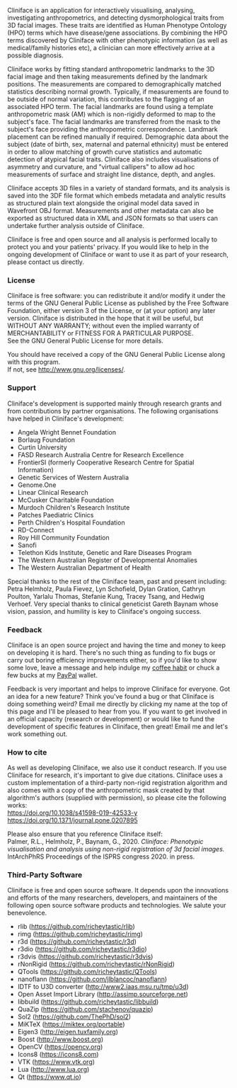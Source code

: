 <p>Cliniface is an application for interactively visualising, analysing, investigating anthropometrics, and detecting dysmorphological traits from 3D facial images. These traits are identified as Human Phenotype Ontology (HPO) terms which have disease/gene associations. By combining the HPO terms discovered by Cliniface with other phenotypic information (as well as medical/family histories etc), a clinician can more effectively arrive at a possible diagnosis.
</p>
<p>Cliniface works by fitting standard anthropometric landmarks to the 3D facial image and then taking measurements defined by the landmark positions. The measurements are compared to demographically matched statistics describing normal growth. Typically, if measurements are found to be outside of normal variation, this contributes to the flagging of an associated HPO term.
The facial landmarks are found using a template anthropometric mask (AM) which is non-rigidly deformed to map to the subject's face. The facial landmarks are transferred from the mask to the subject's face providing the anthropometric correspondence. Landmark placement can be refined manually if required. Demographic data about the subject (date of birth, sex, maternal and paternal ethnicity) must be entered in order to allow matching of growth curve statistics and automatic detection of atypical facial traits. Cliniface also includes visualisations of asymmetry and curvature, and "virtual callipers" to allow ad hoc measurements of surface and straight line distance, depth, and angles.
</p>
<p>Cliniface accepts 3D files in a variety of standard formats, and its analysis is saved into the 3DF file format which embeds metadata and analytic results as structured plain text alongside the original model data saved in Wavefront OBJ format. Measurements and other metadata can also be exported as structured data in XML and JSON formats so that users can undertake further analysis outside of Cliniface.
</p>
<p>Cliniface is free and open source and all analysis is performed locally to protect you and your patients' privacy.
If you would like to help in the ongoing development of Cliniface or want to use it as part of your research,
please contact us directly.
</p>

<h3>License</h3>
<p>Cliniface is free software: you can redistribute it and/or modify it under the terms of the GNU General Public License as published by the Free Software Foundation, either version 3 of the License, or (at your option) any later version. Cliniface is distributed in the hope that it will be useful, but WITHOUT ANY WARRANTY; without even the implied warranty of MERCHANTABILITY or FITNESS FOR A PARTICULAR PURPOSE.<br>
See the GNU General Public License for more details.
</p>
<p>You should have received a copy of the GNU General Public License along with this program.<br>
If not, see <a href="http://www.gnu.org/licenses/" class="uri">http://www.gnu.org/licenses/</a>.
</p>

<h3>Support</h3>
<p>Cliniface's development is supported mainly through research grants and from contributions
by partner organisations. The following organisations have helped in Cliniface's development:
<ul>
<li>Angela Wright Bennet Foundation</li>
<li>Borlaug Foundation</li>
<li>Curtin University</li>
<li>FASD Research Australia Centre for Research Excellence</li>
<li>FrontierSI (formerly Cooperative Research Centre for Spatial Information)</li>
<li>Genetic Services of Western Australia</li>
<li>Genome.One</li>
<li>Linear Clinical Research</li>
<li>McCusker Charitable Foundation</li>
<li>Murdoch Children's Research Institute</li>
<li>Patches Paediatric Clinics</li>
<li>Perth Children's Hospital Foundation</li>
<li>RD-Connect</li>
<li>Roy Hill Community Foundation</li>
<li>Sanofi</li>
<li>Telethon Kids Institute, Genetic and Rare Diseases Program</li>
<li>The Western Australian Register of Developmental Anomalies</li>
<li>The Western Australian Department of Health</li>
</ul>
</p>

<p>Special thanks to the rest of the Cliniface team, past and present including:
Petra Helmholz, Paula Fievez, Lyn Schofield, Dylan Gration, Cathryn Poulton, Yarlalu Thomas,
Stefanie Kung, Tracey Tsang, and Hedwig Verhoef. Very special thanks to clinical geneticist
Gareth Baynam whose vision, passion, and humility is key to Cliniface's ongoing success.
</p>

<h3>Feedback</h3>
<p>Cliniface is an open source project and having the time and money to keep on developing it is hard.
There's no such thing as funding to fix bugs or carry out boring efficiency improvements either,
so if you'd like to show some love, leave a message and help indulge my
<a href='https://ko-fi.com/V7V11MGQH' target='_blank'>coffee habit</a> or
chuck a few bucks at my <a href="https://paypal.me/richeytastic" class="uri">PayPal</a> wallet.
</p>
<p>Feedback is very important and helps to improve Cliniface for everyone. Got an idea for a
new feature? Think you've found a bug or that Cliniface is doing something weird?
Email me directly by clicking my name at the top of this page and I'll be pleased to hear from you.
If you want to get involved in an official capacity (research or development) or would like
to fund the development of specific features in Cliniface, then great! Email me and let's work
something out.
</p>

<h3>How to cite</h3>
<p>As well as developing Cliniface, we also use it conduct research.
If you use Cliniface for research, it's important to give due citations.
Cliniface uses a custom implementation of a third-party non-rigid registration algorithm and
also comes with a copy of the anthropometric mask created by that algorithm's authors (supplied with
permission), so please cite the following works:<br>
<a href="https://doi.org/10.1038/s41598-019-42533-y" class="uri">https://doi.org/10.1038/s41598-019-42533-y</a><br>
<a href="https://doi.org/10.1371/journal.pone.0207895" class="uri">https://doi.org/10.1371/journal.pone.0207895</a>
</p>
<p>Please also ensure that you reference Cliniface itself:<br>
Palmer, R.L., Helmholz, P., Baynam, G., 2020. <em>Cliniface: Phenotypic visualisation and analysis using non-rigid registration of 3d facial images.</em> IntArchPhRS Proceedings of the ISPRS congress 2020. in press.
</p>

<h3>Third-Party Software</h3>
<p>Cliniface is free and open source software. It depends upon the innovations and efforts of the many
researchers, developers, and maintainers of the following open source software products and technologies.
We salute your benevolence.
<ul>
<li>rlib (<a href="https://github.com/richeytastic/rlib" class="uri">https://github.com/richeytastic/rlib</a>)</li>
<li>rimg (<a href="https://github.com/richeytastic/rimg" class="uri">https://github.com/richeytastic/rimg</a>)</li>
<li>r3d (<a href="https://github.com/richeytastic/r3d" class="uri">https://github.com/richeytastic/r3d</a>)</li>
<li>r3dio (<a href="https://github.com/richeytastic/r3dio" class="uri">https://github.com/richeytastic/r3dio</a>)</li>
<li>r3dvis (<a href="https://github.com/richeytastic/r3dvis" class="uri">https://github.com/richeytastic/r3dvis</a>)</li>
<li>rNonRigid (<a href="https://github.com/richeytastic/rNonRigid" class="uri">https://github.com/richeytastic/rNonRigid</a>)</li>
<li>QTools (<a href="https://github.com/richeytastic/QTools" class="uri">https://github.com/richeytastic/QTools</a>)</li>
<li>nanoflann (<a href="https://github.com/jlblancoc/nanoflann" class="uri">https://github.com/jlblancoc/nanoflann</a>)</li>
<li>IDTF to U3D converter (<a href="http://www2.iaas.msu.ru/tmp/u3d" class="uri">http://www2.iaas.msu.ru/tmp/u3d</a>)</li>
<li>Open Asset Import Library (<a href="http://assimp.sourceforge.net" class="uri">http://assimp.sourceforge.net</a>)</li>
<li>libbuild (<a href="https://github.com/richeytastic/libbuild" class="uri">https://github.com/richeytastic/libbuild</a>)</li>
<li>QuaZip (<a href="https://github.com/stachenov/quazip" class="uri">https://github.com/stachenov/quazip</a>)</li>
<li>Sol2 (<a href="https://github.com/ThePhD/sol2" class="uri">https://github.com/ThePhD/sol2</a>)</li>
<li>MiKTeX (<a href="https://miktex.org/portable" class="uri">https://miktex.org/portable</a>)</li>
<li>Eigen3 (<a href="http://eigen.tuxfamily.org" class="uri">http://eigen.tuxfamily.org</a>)</li>
<li>Boost (<a href="http://www.boost.org" class="uri">http://www.boost.org</a>)</li>
<li>OpenCV (<a href="https://opencv.org" class="uri">https://opencv.org</a>)</li>
<li>Icons8 (<a href="https://icons8.com" class="uri">https://icons8.com</a>)</li>
<li>VTK (<a href="https://www.vtk.org" class="uri">https://www.vtk.org</a>)</li>
<li>Lua (<a href="http://www.lua.org" class="uri">http://www.lua.org</a>)</li>
<li>Qt (<a href="https://www.qt.io" class="uri">https://www.qt.io</a>)</li>
</ul>
</p>

